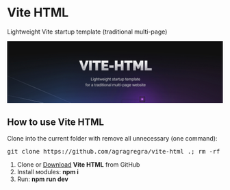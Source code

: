 <h1>Vite HTML</h1>

<p>Lightweight Vite startup template (traditional multi-page)</p>

<p>
	<img src="https://raw.githubusercontent.com/agragregra/vite-html/master/src/assets/img/example/preview.jpg" alt="Start HTML Template">
</p>

<h2>How to use Vite HTML</h2>

<p>Clone into the current folder with remove all unnecessary (one command):</p>

<pre>git clone https://github.com/agragregra/vite-html .; rm -rf trunk .gitignore .git readme.md</pre>

<ol>
	<li>Clone or <a href="https://github.com/agragregra/vite-html/archive/master.zip">Download</a> <strong>Vite HTML</strong> from GitHub</li>
	<li>Install мodules: <strong>npm i</strong></li>
	<li>Run: <strong>npm run dev</strong></li>
</ol>
